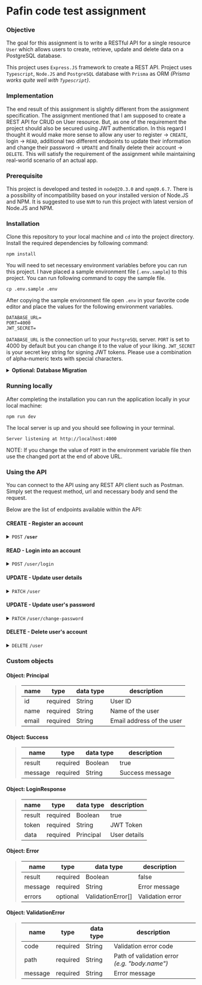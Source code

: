 # Pafin code test assignment

### Objective

The goal for this assignment is to write a RESTful API for a single resource `User` which allows users to create, retrieve, update and delete data on a PostgreSQL database.

This project uses `Express.JS` framework to create a REST API. Project uses `Typescript`, `Node.JS` and `PostgreSQL` database with `Prisma` as ORM *(Prisma works quite well with `Typescript`)*.

### Implementation
The end result of this assignment is slightly different from the assignment specification. The assignment mentioned that I am supposed to create a REST API for CRUD on User resource. But, as one of the requirement the project should also be secured using JWT authentication. In this regard I thought it would make more sense to allow any user to register -> `CREATE`, login -> `READ`, additional two different endpoints to update their information and change their password -> `UPDATE` and finally delete their account -> `DELETE`. This will satisfy the requirement of the assignment while maintaining real-world scenario of an actual app.

### Prerequisite
This project is developed and tested in `node@20.3.0` and `npm@9.6.7`. There is a possibility of incompatibility based on your installed version of Node.JS and NPM. It is suggested to use `NVM` to run this project with latest version of Node.JS and NPM.

### Installation
Clone this repository to your local machine and `cd` into the project directory. Install the required dependencies by following command:

```
npm install
```

You will need to set necessary environment variables before you can run this project. I have placed a sample environment file (`.env.sample`) to this project. You can run following command to copy the sample file.
```
cp .env.sample .env
```
After copying the sample environment file open `.env` in your favorite code editor and place the values for the following environment variables.
```
DATABASE_URL=
PORT=4000
JWT_SECRET=
```
`DATABASE_URL` is the connection url to your  `PostgreSQL` server. `PORT` is set to 4000 by default but you can change it to the value of your liking. `JWT_SECRET` is your secret key string for signing JWT tokens. Please use a combination of alpha-numeric texts with special characters.

<details>
 <summary><b>Optional: Database Migration</b></summary>

  Since the assignment mentions that I should assume that the database schema and tables have already been created but does not provide any other information. If you want to run this project locally then you run migration using following command:

  ```
  npm run db:deploy
  ```

  The above command will also generate Prisma client to the project so that your database schema defined in Prisma syncs with the generated Types for Typescript. If you notice that the Prisma client's is not being generated as expected then you can manually generate Prisma client by using following command:
  ```
  npm run db:generate
  ```
</details>


### Running locally
After completing the installation you can run the application locally in your local machine:

```
npm run dev
```
The local server is up and you should see following in your terminal.
```
Server listening at http://localhost:4000
```

NOTE: If you change the value of `PORT` in the environment variable file then use the changed port at the end of above URL.

### Using the API
You can connect to the API using any REST API client such as Postman. Simply set the request method, url and necessary body and send the request.

Below are the list of endpoints available within the API:

#### CREATE - Register an account
<details>
 <summary><code>POST</code> <code><b>/user</b></code></summary>

##### Parameters

> | name  |  type | data type  | description |
> |-------|--------|------------|-------------|
> | name  |  required | string   | Full name of the user  |
> | email  |  required | string   | Email address  |
> | password  |  required | string   | Password  |


##### Responses

> | http code     | content-type                      | response                                                            |
> |---------------|-----------------------------------|---------------------------------------------------------------------|
> | 201         | application/json        | Success |
> | 400         | application/json | Error |
</details>

#### READ - Login into an account
<details>
 <summary><code>POST</code> <code>/user/login</code> </summary>

##### Parameters

> | name  |  type | data type  | description |
> |-------|--------|------------|-------------|
> | email  |  required | string   | Email address  |
> | password  |  required | string   | Password  |


##### Responses

> | http code     | content-type                      | response                                                            |
> |---------------|-----------------------------------|---------------------------------------------------------------------|
> | 200         | application/json        | LoginResponse |
> | 400         | application/json | Error |
</details>

#### UPDATE - Update user details
<details>
 <summary><code>PATCH</code> <code>/user</code> </summary>

##### Headers

> | name  |  type | data type  | description |
> |-------|--------|------------|-------------|
> | Authorization  |  required | Bearer Token   | JWT Token in \`Bearer ${token}\` format. |

##### Parameters

> | name  |  type | data type  | description |
> |-------|--------|------------|-------------|
> | name  |  required | string   | Name of the user  |
> | email  |  required | string   | Email of the user  |


##### Responses

> | http code     | content-type                      | response                                                            |
> |---------------|-----------------------------------|---------------------------------------------------------------------|
> | 200         | application/json        | Success |
> | 400         | application/json | Error |
</details>



#### UPDATE - Update user's password
<details>
 <summary><code>PATCH</code> <code>/user/change-password</code> </summary>

##### Headers

> | name  |  type | data type  | description |
> |-------|--------|------------|-------------|
> | Authorization  |  required | Bearer Token   | JWT Token in \`Bearer ${token}\` format. |

##### Parameters

> | name  |  type | data type  | description |
> |-------|--------|------------|-------------|
> | currentPassword  |  required | string   | Current Password of the user  |
> | newPassword  |  required | string   | New password  |


##### Responses

> | http code     | content-type                      | response                                                            |
> |---------------|-----------------------------------|---------------------------------------------------------------------|
> | 200         | application/json        | Success |
> | 400         | application/json | Error |
</details>


#### DELETE - Delete user's account
<details>
 <summary><code>DELETE</code> <code>/user</code> </summary>

##### Headers

> | name  |  type | data type  | description |
> |-------|--------|------------|-------------|
> | Authorization  |  required | Bearer Token   | JWT Token in \`Bearer ${token}\` format. |

##### Parameters

> | name  |  type | data type  | description |
> |-------|--------|------------|-------------|
> | password  |  required | string   | Current Password of the user  |


##### Responses

> | http code     | content-type                      | response                                                            |
> |---------------|-----------------------------------|---------------------------------------------------------------------|
> | 200         | application/json        | Success |
> | 400         | application/json | Error |
</details>

### Custom objects
#### Object: Principal

> | name  |  type | data type  | description |
> |-------|--------|------------|-------------|
> | id  |  required | String   |  User ID |
> | name  |  required | String   | Name of the user  |
> | email  |  required | String   | Email address of the user  |

#### Object: Success

> | name  |  type | data type  | description |
> |-------|--------|------------|-------------|
> | result  |  required | Boolean   |  true |
> | message  |  required | String   | Success message  |

#### Object: LoginResponse

> | name  |  type | data type  | description |
> |-------|--------|------------|-------------|
> | result  |  required | Boolean   |  true |
> | token  |  required | String   | JWT Token  |
> | data  |  required | Principal   | User details  |

#### Object: Error

> | name  |  type | data type  | description |
> |-------|--------|------------|-------------|
> | result  |  required | Boolean   | false  |
> | message  |  required | String   | Error message  |
> | errors | optional | ValidationError[] | Validation error |


#### Object: ValidationError

> | name  |  type | data type  | description |
> |-------|--------|------------|-------------|
> | code  |  required | String   | Validation error code   |
> | path  |  required | String   | Path of validation error *(e.g. "body.name")*  |
> | message | required | String | Error message |